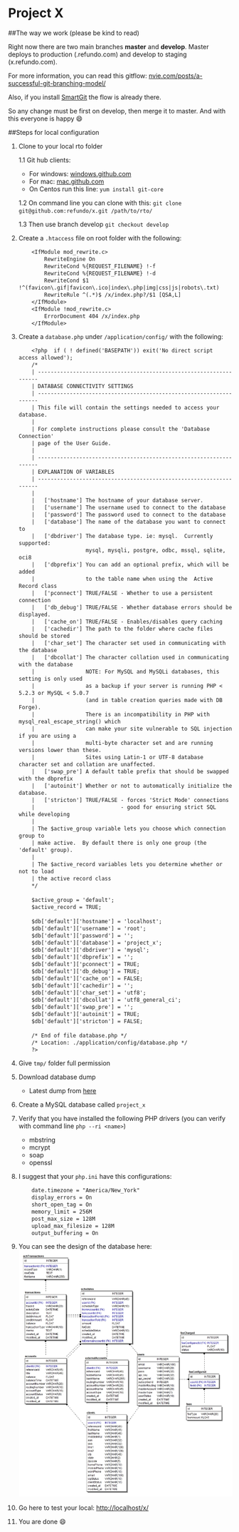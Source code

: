 Project X
===
##The way we work (please be kind to read)

Right now there are two main branches **master** and **develop**.
Master deploys to production (<this needs a production server>.refundo.com) and develop to staging (x.refundo.com).

For more information, you can read this gitflow: [nvie.com/posts/a-successful-git-branching-model/](http://nvie.com/posts/a-successful-git-branching-model/)

Also, if you install [SmartGit](http://www.syntevo.com/smartgithg/) the flow is already there.

So any change must be first on develop, then merge it to master. And with this everyone is happy :smile:

##Steps for local configuration

1. Clone to your local rto folder

    1.1 Git hub clients:
    * For windows: [windows.github.com](http://windows.github.com/)
    * For mac: [mac.github.com](http://mac.github.com/)
    * On Centos run this line: `yum install git-core`

    1.2 On command line you can clone with this: `git clone git@github.com:refundo/x.git /path/to/rto/`

    1.3 Then use branch develop `git checkout develop`

1. Create a `.htaccess` file on root folder with the following:

    ```ApacheConf
        <IfModule mod_rewrite.c>
            RewriteEngine On
            RewriteCond %{REQUEST_FILENAME} !-f
            RewriteCond %{REQUEST_FILENAME} !-d
            RewriteCond $1 !^(favicon\.gif|favicon\.ico|index\.php|img|css|js|robots\.txt)
            RewriteRule ^(.*)$ /x/index.php?/$1 [QSA,L]
        </IfModule>
        <IfModule !mod_rewrite.c>
            ErrorDocument 404 /x/index.php
        </IfModule>
    ```
1. Create a `database.php` under `/application/config/` with the following:
    ```html+php
        <?php  if ( ! defined('BASEPATH')) exit('No direct script access allowed');
        /*
        | -------------------------------------------------------------------
        | DATABASE CONNECTIVITY SETTINGS
        | -------------------------------------------------------------------
        | This file will contain the settings needed to access your database.
        |
        | For complete instructions please consult the 'Database Connection'
        | page of the User Guide.
        |
        | -------------------------------------------------------------------
        | EXPLANATION OF VARIABLES
        | -------------------------------------------------------------------
        |
        |	['hostname'] The hostname of your database server.
        |	['username'] The username used to connect to the database
        |	['password'] The password used to connect to the database
        |	['database'] The name of the database you want to connect to
        |	['dbdriver'] The database type. ie: mysql.  Currently supported:
        				 mysql, mysqli, postgre, odbc, mssql, sqlite, oci8
        |	['dbprefix'] You can add an optional prefix, which will be added
        |				 to the table name when using the  Active Record class
        |	['pconnect'] TRUE/FALSE - Whether to use a persistent connection
        |	['db_debug'] TRUE/FALSE - Whether database errors should be displayed.
        |	['cache_on'] TRUE/FALSE - Enables/disables query caching
        |	['cachedir'] The path to the folder where cache files should be stored
        |	['char_set'] The character set used in communicating with the database
        |	['dbcollat'] The character collation used in communicating with the database
        |				 NOTE: For MySQL and MySQLi databases, this setting is only used
        | 				 as a backup if your server is running PHP < 5.2.3 or MySQL < 5.0.7
        |				 (and in table creation queries made with DB Forge).
        | 				 There is an incompatibility in PHP with mysql_real_escape_string() which
        | 				 can make your site vulnerable to SQL injection if you are using a
        | 				 multi-byte character set and are running versions lower than these.
        | 				 Sites using Latin-1 or UTF-8 database character set and collation are unaffected.
        |	['swap_pre'] A default table prefix that should be swapped with the dbprefix
        |	['autoinit'] Whether or not to automatically initialize the database.
        |	['stricton'] TRUE/FALSE - forces 'Strict Mode' connections
        |							- good for ensuring strict SQL while developing
        |
        | The $active_group variable lets you choose which connection group to
        | make active.  By default there is only one group (the 'default' group).
        |
        | The $active_record variables lets you determine whether or not to load
        | the active record class
        */

        $active_group = 'default';
        $active_record = TRUE;

        $db['default']['hostname'] = 'localhost';
        $db['default']['username'] = 'root';
        $db['default']['password'] = '';
        $db['default']['database'] = 'project_x';
        $db['default']['dbdriver'] = 'mysql';
        $db['default']['dbprefix'] = '';
        $db['default']['pconnect'] = TRUE;
        $db['default']['db_debug'] = TRUE;
        $db['default']['cache_on'] = FALSE;
        $db['default']['cachedir'] = '';
        $db['default']['char_set'] = 'utf8';
        $db['default']['dbcollat'] = 'utf8_general_ci';
        $db['default']['swap_pre'] = '';
        $db['default']['autoinit'] = TRUE;
        $db['default']['stricton'] = FALSE;

        /* End of file database.php */
        /* Location: ./application/config/database.php */
        ?>
    ```
1. Give `tmp/` folder full permission
1. Download database dump
    * Latest dump from [here](http://x.refundo.com/tmp/project_x%20\(6\).sql.zip)
1. Create a MySQL database called `project_x`
1. Verify that you have installed the following PHP drivers (you can verify with command line `php --ri <name>`)
    * mbstring
    * mcrypt
    * soap
    * openssl
1. I suggest that your `php.ini` have this configurations:

    ```ApacheConf
        date.timezone = "America/New_York"
        display_errors = On
        short_open_tag = On
        memory_limit = 256M
        post_max_size = 128M
        upload_max_filesize = 128M
        output_buffering = On
    ```

1. You can see the design of the database here:
    ![](images/project-x.jpg)
1. Go here to test your local: [http://localhost/x/](http://localhost/x/)
1. You are done :smile:
